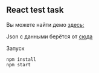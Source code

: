 ## React test task

Вы можете найти демо [здесь:](https://shvedaction.github.io/ReactTest/)

Json с данными берётся от [сюда](https://gist.github.com/ShvedAction/f855ce950310658c8d2c79ad20f186d1)

Запуск

```
npm install
npm start
```
